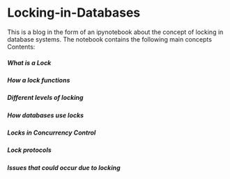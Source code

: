 # Locking-in-Databases
This is a blog in the form of an ipynotebook about the concept of locking in database systems.
The notebook contains the following main concepts
Contents:
##### What is a Lock
##### How a lock functions
##### Different levels of locking
##### How databases use locks
##### Locks in Concurrency Control
##### Lock protocols
##### Issues that could occur due to locking
